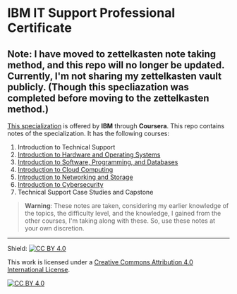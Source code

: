# IBM IT Support Professional Certificate

## **Note:** I have moved to zettelkasten note taking method, and this repo will no longer be updated. Currently, I'm not sharing my zettelkasten vault publicly. (Though this specliazation was completed before moving to the zettelkasten method.)

[This specialization](https://www.coursera.org/professional-certificates/ibm-technical-support) is offered by **IBM** through **Coursera**. This repo contains notes of the specialization. It has the following courses:

1) Introduction to Technical Support
2) [Introduction to Hardware and Operating Systems](https://github.com/abuturaaab/it-and-cloud-fundamentals/tree/main/01-intro_to_hardware_and_operating_systems)
3) [Introduction to Software, Programming, and Databases](https://github.com/abuturaaab/it-and-cloud-fundamentals/tree/main/02-introduction_to_software_programming_and_databases)
4) [Introduction to Cloud Computing](https://github.com/abuturaaab/it-and-cloud-fundamentals/tree/main/03-introduction_to_cloud_computing)
5) [Introduction to Networking and Storage](https://github.com/abuturaaab/it-and-cloud-fundamentals/tree/main/04-introduction_to_networking_and_storage)
6) [Introduction to Cybersecurity](https://github.com/abuturaaab/it-and-cloud-fundamentals/tree/main/05-introduction_to_cybersecurity_essentials)
7) Technical Support Case Studies and Capstone

> **Warning**: These notes are taken, considering my earlier knowledge of the topics, the difficulty level, and the knowledge, I gained from the other courses, I'm taking along with these. So, use these notes at your own discretion.

---

Shield: [![CC BY 4.0][cc-by-shield]][cc-by]

This work is licensed under a
[Creative Commons Attribution 4.0 International License][cc-by].

[![CC BY 4.0][cc-by-image]][cc-by]

[cc-by]: http://creativecommons.org/licenses/by/4.0/
[cc-by-image]: https://i.creativecommons.org/l/by/4.0/88x31.png
[cc-by-shield]: https://img.shields.io/badge/License-CC%20BY%204.0-lightgrey.svg
